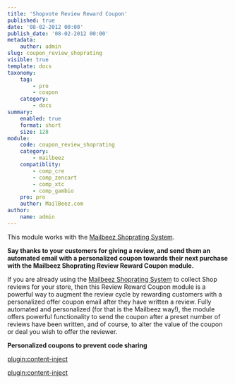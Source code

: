 ```yaml
---
title: 'Shopvote Review Reward Coupon'
published: true
date: '08-02-2012 00:00'
publish_date: '08-02-2012 00:00'
metadata:
    author: admin
slug: coupon_review_shoprating
visible: true
template: docs
taxonomy:
    tag:
        - pro
        - coupon
    category:
        - docs
summary:
    enabled: true
    format: short
    size: 128
module:
    code: coupon_review_shoprating
    category:
        - mailbeez
    compatiblity:
        - comp_cre
        - comp_zencart
        - comp_xtc
        - comp_gambio
    pro: pro
    author: MailBeez.com
author:
    name: admin
---
```


This module works with the [Mailbeez Shoprating System](/dokumentation/configbeez/config_shopvoting/).

**Say thanks to your customers for giving a review, and send them an automated email with a personalized coupon towards their next purchase with the Mailbeez Shoprating Review Reward Coupon module.**

If you are already using the [Mailbeez Shoprating System](/dokumentation/configbeez/config_shopvoting/) to collect Shop reviews for your store, then this Review Reward Coupon module is a powerful way to augment the review cycle by rewarding customers with a personalized offer coupon email after they have written a review. Fully automated and personalized (for that is the Mailbeez way!), the module offers powerful functionality to send the coupon after a preset number of reviews have been written, and of course, to alter the value of the coupon or deal you wish to offer the reviewer.

**Personalized coupons to prevent code sharing**


[plugin:content-inject](/content_blocks/pro_coupon)

[plugin:content-inject](/content_blocks/pro_responsive_template)
